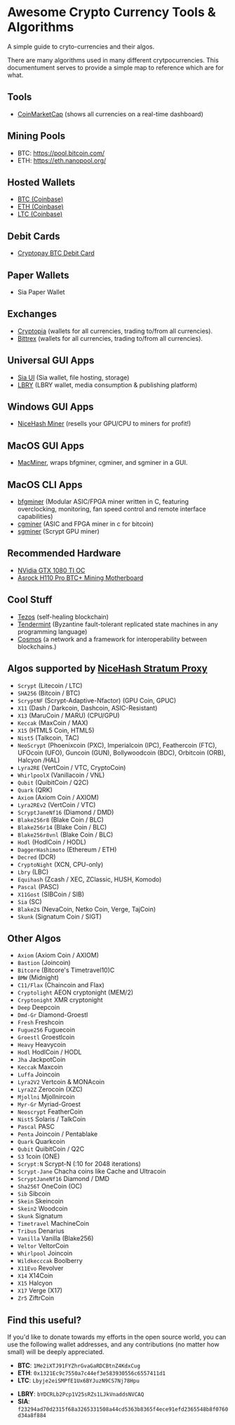 # Awesome Crypto Currency Tools & Algorithms 

A simple guide to cryto-currencies and their algos.

There are many algorithms used in many different crytpocurrencies. This documentument serves to provide a simple map to reference which are for what. 

## Tools

- [CoinMarketCap](https://coinmarketcap.com) (shows all currencies on a real-time dashboard)

## Mining Pools

- BTC: https://pool.bitcoin.com/
- ETH: https://eth.nanopool.org/


## Hosted Wallets

- [BTC (Coinbase)](https://www.coinbase.com/join/516f7e9a929bda3e06000001)
- [ETH (Coinbase)](https://www.coinbase.com/join/516f7e9a929bda3e06000001)
- [LTC (Coinbase)](https://www.coinbase.com/join/516f7e9a929bda3e06000001)

## Debit Cards

- [Cryptopay BTC Debit Card](https://cryptopay.me/join/03db9c17)

## Paper Wallets

- Sia Paper Wallet

## Exchanges

- [Cryptopia](https://www.cryptopia.co.nz/Register?referrer=kennethreitz) (wallets for all currencies, trading to/from all currencies). 
- [Bittrex](https://bittrex.com) (wallets for all currencies, trading to/from all currencies). 


## Universal GUI Apps

- [Sia UI](http://sia.tech/apps/) (Sia wallet, file hosting, storage)
- [LBRY](https://lbry.io) (LBRY wallet, media consumption & publishing platform)

## Windows GUI Apps

- [NiceHash Miner](https://miner.nicehash.com/?refby=386829) (resells your GPU/CPU to miners for profit!)

## MacOS GUI Apps

- [MacMiner](http://macminer.fabulouspanda.com/macminer/), wraps bfgminer, cgminer, and sgminer in a GUI. 

## MacOS CLI Apps

- [bfgminer](http://macminer.fabulouspanda.com/commandline/) (Modular ASIC/FPGA miner written in C, featuring overclocking, monitoring, fan speed control and remote interface capabilities)
- [cgminer](http://macminer.fabulouspanda.com/commandline/) (ASIC and FPGA miner in c for bitcoin)
- [sgminer](http://macminer.fabulouspanda.com/commandline/) (Scrypt GPU miner)

## Recommended Hardware

- [NVidia GTX 1080 TI OC](http://amzn.to/2wl1c9j)
- [Asrock H110 Pro BTC+ Mining Motherboard](http://amzn.to/2xadkYk)

## Cool Stuff

- [Tezos](https://www.tezos.com) (self-healing blockchain)
- [Tendermint](https://tendermint.com) (Byzantine fault-tolerant replicated state machines in any programming language)
- [Cosmos](https://cosmos.network) (a network and a framework for interoperability between blockchains.)


## Algos supported by [NiceHash Stratum Proxy](https://www.nicehash.com/?refby=386829)

- `Scrypt` (Litecoin / LTC)
- `SHA256` (Bitcoin / BTC)
- `ScryptNF` (Scrypt-Adaptive-Nfactor) (GPU Coin, GPUC)
- `X11` (Dash / Darkcoin, Dashcoin, ASIC-Resistant)
- `X13` (MaruCoin / MARU) (CPU/GPU)
- `Keccak` (MaxCoin / MAX)
- `X15` (HTML5 Coin, HTML5)
- `Nist5` (Talkcoin, TAC)
- `NeoScrypt` (Phoenixcoin (PXC), Imperialcoin (IPC), Feathercoin (FTC), UFOcoin (UFO), Guncoin (GUN), Bollywoodcoin (BDC), Orbitcoin (ORB), Halcyon /HAL)
- `Lyra2RE` (VertCoin / VTC, CryptoCoin)
- `WhirlpoolX` (Vanillacoin / VNL)
- `Qubit` (QuibitCoin / Q2C)
- `Quark` (QRK)
- `Axiom` (Axiom Coin / AXIOM)
- `Lyra2REv2` (VertCoin / VTC)
- `ScryptJaneNf16` (Diamond / DMD)
- `Blake256r8` (Blake Coin / BLC)
- `Blake256r14` (Blake Coin / BLC)
- `Blake256r8vnl` (Blake Coin / BLC)
- `Hodl` (HodlCoin / HODL)
- `DaggerHashimoto` (Ethereum / ETH)
- `Decred` (DCR)
- `CryptoNight` (XCN, CPU-only)
- `Lbry` (LBC)
- `Equihash` (Zcash / XEC, ZClassic, HUSH, Komodo)
- `Pascal` (PASC)
- `X11Gost` (SIBCoin / SIB)
- `Sia` (SC)
- `Blake2`s (NevaCoin, Netko Coin, Verge, TajCoin)
- `Skunk` (Signatum Coin / SIGT)

## Other Algos

- `Axiom` (Axiom Coin / AXIOM)
- `Bastion` (Joincoin)
- `Bitcore` (Bitcore's Timetravel10)C
- `BMW`	(Midnight)
- `C11/Flax` (Chaincoin and Flax)
- `Cryptolight`		AEON cryptonight (MEM/2)
- `Cryptonight`		XMR cryptonight
- `Deep`			    Deepcoin
- `Dmd-Gr`		    Diamond-Groestl
- `Fresh`			    Freshcoin
- `Fugue256`		    Fuguecoin
- `Groestl`		    Groestlcoin
- `Heavy`			    Heavycoin
- `Hodl`		       HodlCoin / HODL
- `Jha`			    JackpotCoin
- `Keccak`		    Maxcoin
- `Luffa`			    Joincoin
- `Lyra2V2`		    Vertcoin & MONAcoin
- `Lyra2Z`		    Zerocoin (XZC)
- `Mjollni`		    Mjollnircoin
- `Myr-Gr`		    Myriad-Groest
- `Neoscrypt`		  FeatherCoin
- `Nist5`			    Solaris / TalkCoin	
- `Pascal`		    PASC
- `Penta`			    Joincoin / Pentablake
- `Quark`			    Quarkcoin
- `Qubit`			    QuibitCoin / Q2C
- `S3`			    1coin (ONE)
- `Scrypt:N`		    Scrypt-N (:10 for 2048 iterations)
- `Scrypt-Jane`	    Chacha coins like Cache and Ultracoin
- `ScryptJaneNf16`    Diamond / DMD
- `Sha256T`		    OneCoin (OC)
- `Sib`			    Sibcoin
- `Skein`			    Skeincoin
- `Skein2`		    Woodcoin
- `Skunk`			    Signatum
- `Timetravel`	    MachineCoin
- `Tribus`		    Denarius
- `Vanilla`		    Vanilla (Blake256)
- `Veltor`		    VeltorCoin
- `Whirlpool`		    Joincoin
- `Wildkecccak`	    Boolberry
- `X11Evo`		    Revolver 
- `X14`			    X14Coin
- `X15`			    Halcyon
- `X17`			    Verge (X17)
- `Zr5`			    ZiftrCoin


## Find this useful?

If you'd like to donate towards my efforts in the open source world, you can use the following wallet addresses, and any contributions (no matter how small) will be deeply appreciated. 

* **BTC**: `1Me2iXTJ91FYZhrGvaGaRDCBtnZ4KdxCug`
* **ETH**: `0x1321Ec9c7550a7c44ef3e583930556c6557411d1`
* **LTC**: `Lbyje2eiSMPfE1Ux6BYJuzN9CS7Nj78Hpu`
- **LBRY**: `bYDCRLb2Pcp1V25sRZs1LJkVnaddsNVCAQ`
- **SIA**: `f23294ad70d2315f68a3265331508a44cd5363b8365f4ece91efd2365548b8f0760d34a8f884` 

